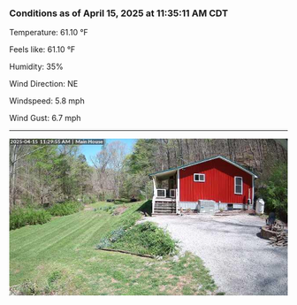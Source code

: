 ### Conditions as of April 15, 2025 at 11:35:11 AM CDT 

Temperature: 61.10 &deg;F

Feels like: 61.10 &deg;F

Humidity: 35%

Wind Direction: NE

Windspeed: 5.8 mph

Wind Gust: 6.7 mph

---

<img src="./images/latest.jpeg"/>

